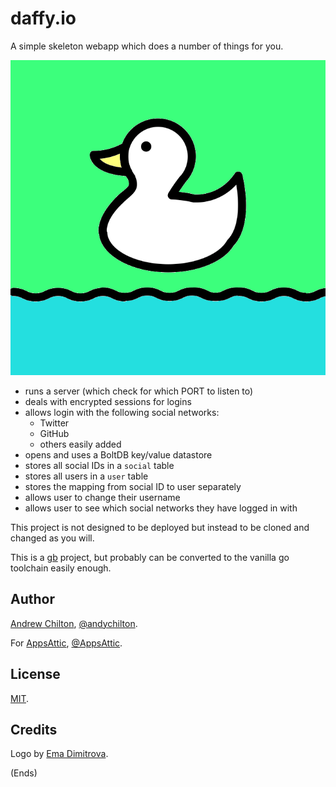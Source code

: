 # daffy.io #

A simple skeleton webapp which does a number of things for you.

![Logo for daffy.io](https://raw.githubusercontent.com/appsattic/daffy.io/master/daffy-logo.png "daffy.io")

* runs a server (which check for which PORT to listen to)
* deals with encrypted sessions for logins
* allows login with the following social networks:
    * Twitter
    * GitHub
    * others easily added
* opens and uses a BoltDB key/value datastore
* stores all social IDs in a `social` table
* stores all users in a `user` table
* stores the mapping from social ID to user separately
* allows user to change their username
* allows user to see which social networks they have logged in with

This project is not designed to be deployed but instead to be cloned and changed as you will.

This is a [gb](https://getgb.io/) project, but probably can be converted to the vanilla go toolchain easily enough.

## Author ##

[Andrew Chilton](https://chilts.org), [@andychilton](https://twitter.com/andychilton).

For [AppsAttic](https://appsattic.com), [@AppsAttic](https://twitter.com/AppsAttic).

## License ##

[MIT](https://appsattic.mit-license.org/2017/).

## Credits ##

Logo by [Ema Dimitrova](https://thenounproject.com/term/duck/152370/).

(Ends)
